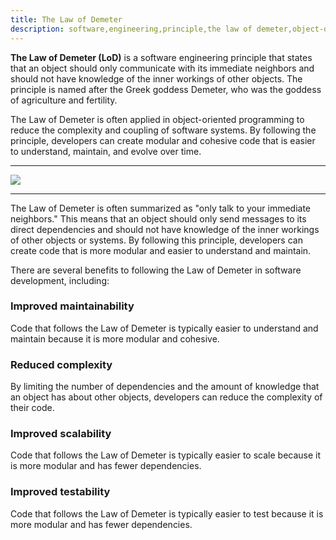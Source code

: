 ```yaml
---
title: The Law of Demeter
description: software,engineering,principle,the law of demeter,object-oriented,programming,immediate,dependency
---
```


**The Law of Demeter (LoD)** is a software engineering principle that states that an object should only communicate with its
immediate neighbors and should not have knowledge of the inner workings of other objects. 
The principle is named after the Greek goddess Demeter, who was the goddess of agriculture and fertility.

The Law of Demeter is often applied in object-oriented programming to reduce the complexity and coupling of software systems.
By following the principle, developers can create modular and cohesive code that is easier to understand, maintain, and evolve over time.

---
![]({{site.baseurl}}/images/law_of_demeter.png)

---

The Law of Demeter is often summarized as "only talk to your immediate neighbors." This means that an object should only 
send messages to its direct dependencies and should not have knowledge of the inner workings of other objects or systems. 
By following this principle, developers can create code that is more modular and easier to understand and maintain.

There are several benefits to following the Law of Demeter in software development, including:

### Improved maintainability
Code that follows the Law of Demeter is typically easier to understand and maintain because it is more modular and cohesive.

### Reduced complexity 
By limiting the number of dependencies and the amount of knowledge that an object has about other objects, 
developers can reduce the complexity of their code.

### Improved scalability
Code that follows the Law of Demeter is typically easier to scale because it is more modular and has fewer dependencies.

### Improved testability
Code that follows the Law of Demeter is typically easier to test because it is more modular and has fewer dependencies.